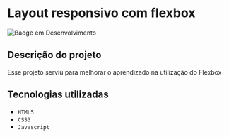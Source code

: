 # Layout responsivo com flexbox

![Badge em Desenvolvimento](http://img.shields.io/static/v1?label=STATUS&message=CONCLUÍDO&color=GREEN&style=for-the-badge)

## Descrição do projeto
<p>Esse projeto serviu para melhorar o aprendizado na utilização do Flexbox</p>


## Tecnologias utilizadas
- ``HTML5``
- ``CSS3``
- ``Javascript``
